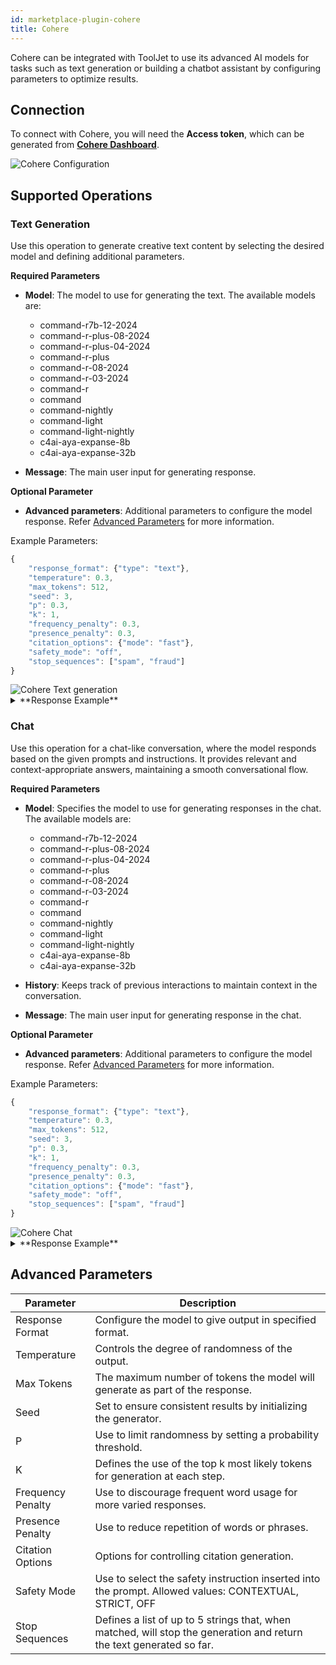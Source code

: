 ```yaml
---
id: marketplace-plugin-cohere
title: Cohere
---
```


Cohere can be integrated with ToolJet to use its advanced AI models for tasks such as text generation or building a chatbot assistant by configuring parameters to optimize results.

## Connection

To connect with Cohere, you will need the **Access token**, which can be generated from **[Cohere Dashboard](https://dashboard.cohere.com/api-keys)**.

<img className="screenshot-full img-full" src="/img/marketplace/plugins/cohere/config.png" alt="Cohere Configuration" />

## Supported Operations

### Text Generation

Use this operation to generate creative text content by selecting the desired model and defining additional parameters.

**Required Parameters**

- **Model**: The model to use for generating the text. The available models are:
    - command-r7b-12-2024
    - command-r-plus-08-2024
    - command-r-plus-04-2024
    - command-r-plus
    - command-r-08-2024
    - command-r-03-2024
    - command-r
    - command
    - command-nightly
    - command-light
    - command-light-nightly
    - c4ai-aya-expanse-8b
    - c4ai-aya-expanse-32b

- **Message**: The main user input for generating response.

**Optional Parameter**

- **Advanced parameters**: Additional parameters to configure the model response. Refer [Advanced Parameters](#advanced-parameters) for more information.

Example Parameters:

```js 
{
    "response_format": {"type": "text"},
    "temperature": 0.3,
    "max_tokens": 512,
    "seed": 3,
    "p": 0.3,
    "k": 1,
    "frequency_penalty": 0.3,
    "presence_penalty": 0.3,
    "citation_options": {"mode": "fast"},
    "safety_mode": "off",
    "stop_sequences": ["spam", "fraud"]
}
```

<img className="screenshot-full img-full" src="/img/marketplace/plugins/cohere/text-generation.png" alt="Cohere Text generation" />

<details id="tj-dropdown">
<summary>**Response Example**</summary>

ToolJet is an open-source no-code platform that allows you to build your own tools and automate your workflows in minutes. It is built on top of the powerful Airbyte open-source standard for data integration, focusing on user-friendliness and extensibility. With ToolJet, you can create custom solutions for your business without any prior coding knowledge.

Here's a high-level overview of the features and capabilities of ToolJet:

1. **No-Code Builder**: ToolJet offers a visual interface where you can quickly create powerful applications, workflows, and automation scripts without writing a single line of code.

2. **Data Integration**: ToolJet leverages Airbyte to provide seamless data integration capabilities. You can sync data from various sources like databases, APIs, or SaaS applications to build custom dashboards, data pipelines, or extensions.

3. **Visual Automation Builder**: Create automated workflows using a drag-and-drop interface. Connect various tools, apps, and APIs to automate tasks, notifications, data manipulation, and more.

4. **Open Source**: Being open-source means you get full transparency over the platform's underlying code. Plus, you can contribute to the project and customize or extend it according to your needs.

5. **Extensions & APIs**: ToolJet provides a marketplace for sharing and discovering extensions, APIs, and pre-built workflows. You can extend the functionality of ToolJet with community-built solutions.

6. **Dashboard & Reports**: Create interactive dashboards and reports using the built-in charting and visualization tools. Visualize data from various sources in one place and share insights with your team.

7. **Forms & UI**: Easily create forms and user interfaces using ToolJet's intuitive form builder. Collect data, feedback, or insights from your users or systems.

8. **Collaboration & Security**: Control user access and permissions with robust security features. Collaborate with team members on different projects and ensure data privacy and compliance.

9. **Integration with External Tools**: ToolJet integrates with popular productivity, collaboration, and data tools, including Slack, Google Workspace, Microsoft Office, Airbyte, and more.

10. **Open API & Extensibility**: ToolJet has a robust application programming interface (API), which allows developers to extend its capabilities. You can customize and connect any external service or application.

ToolJet is a versatile platform that spans several use cases, including business process automation, data management, workflow optimization

</details>

### Chat

Use this operation for a chat-like conversation, where the model responds based on the given prompts and instructions. It provides relevant and context-appropriate answers, maintaining a smooth conversational flow.

**Required Parameters**

- **Model**: Specifies the model to use for generating responses in the chat. The available models are:
    - command-r7b-12-2024
    - command-r-plus-08-2024
    - command-r-plus-04-2024
    - command-r-plus
    - command-r-08-2024
    - command-r-03-2024
    - command-r
    - command
    - command-nightly
    - command-light
    - command-light-nightly
    - c4ai-aya-expanse-8b
    - c4ai-aya-expanse-32b

- **History**: Keeps track of previous interactions to maintain context in the conversation.

- **Message**: The main user input for generating response in the chat.

**Optional Parameter**

- **Advanced parameters**: Additional parameters to configure the model response. Refer [Advanced Parameters](#advanced-parameters) for more information.

Example Parameters:

```js 
{
    "response_format": {"type": "text"},
    "temperature": 0.3,
    "max_tokens": 512,
    "seed": 3,
    "p": 0.3,
    "k": 1,
    "frequency_penalty": 0.3,
    "presence_penalty": 0.3,
    "citation_options": {"mode": "fast"},
    "safety_mode": "off",
    "stop_sequences": ["spam", "fraud"]
}
```

<img className="screenshot-full img-full" src="/img/marketplace/plugins/cohere/chat.png" alt="Cohere Chat" />

<details id="tj-dropdown">
<summary>**Response Example**</summary>

ToolJet is a no-code platform that allows you to build custom internal tools with drag and drop functionality. You can integrate Cohere with ToolJet to enable an added advantage of AI features in your apps built on ToolJet. 

To integrate Cohere AI into your ToolJet app, you should have a Cohere AI API key. If you don't have one, you can sign up for a free Cohere AI account and get your API key. 

As a next step, you can refer to our documentation to see a step-by-step guide to integrate Cohere AI with ToolJet. If you have any further questions, please let me know!

</details>

## Advanced Parameters

| Parameter| Description |
|----------|-------------|
| Response Format | Configure the model to give output in specified format. |
| Temperature | Controls the degree of randomness of the output. |
| Max Tokens | The maximum number of tokens the model will generate as part of the response. |
| Seed | Set to ensure consistent results by initializing the generator. |
| P | Use to limit randomness by setting a probability threshold. |
| K | Defines the use of the top k most likely tokens for generation at each step. | 
| Frequency Penalty | Use to discourage frequent word usage for more varied responses. |
| Presence Penalty | Use to reduce repetition of words or phrases. |
| Citation Options | Options for controlling citation generation. |
| Safety Mode | Use to select the safety instruction inserted into the prompt. Allowed values: CONTEXTUAL, STRICT, OFF  |
| Stop Sequences | Defines a list of up to 5 strings that, when matched, will stop the generation and return the text generated so far. |